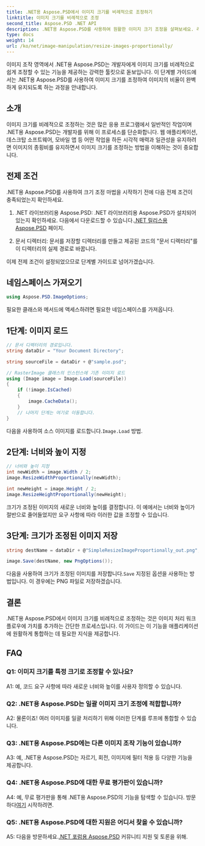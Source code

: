 ```yaml
---
title: .NET용 Aspose.PSD에서 이미지 크기를 비례적으로 조정하기
linktitle: 이미지 크기를 비례적으로 조정
second_title: Aspose.PSD .NET API
description: .NET용 Aspose.PSD를 사용하여 원활한 이미지 크기 조정을 살펴보세요. 라이브러리를 다운로드하고 튜토리얼을 따라 이미지 처리 기능을 향상시켜 보세요.
type: docs
weight: 14
url: /ko/net/image-manipulation/resize-images-proportionally/
---
```

이미지 조작 영역에서 .NET용 Aspose.PSD는 개발자에게 이미지 크기를 비례적으로 쉽게 조정할 수 있는 기능을 제공하는 강력한 툴킷으로 돋보입니다. 이 단계별 가이드에서는 .NET용 Aspose.PSD를 사용하여 이미지 크기를 조정하여 이미지의 비율이 완벽하게 유지되도록 하는 과정을 안내합니다.

## 소개

이미지 크기를 비례적으로 조정하는 것은 많은 응용 프로그램에서 일반적인 작업이며 .NET용 Aspose.PSD는 개발자를 위해 이 프로세스를 단순화합니다. 웹 애플리케이션, 데스크탑 소프트웨어, 모바일 앱 등 어떤 작업을 하든 시각적 매력과 일관성을 유지하려면 이미지의 종횡비를 유지하면서 이미지 크기를 조정하는 방법을 이해하는 것이 중요합니다.

## 전제 조건

.NET용 Aspose.PSD를 사용하여 크기 조정 마법을 시작하기 전에 다음 전제 조건이 충족되었는지 확인하세요.

1.  .NET 라이브러리용 Aspose.PSD: .NET 라이브러리용 Aspose.PSD가 설치되어 있는지 확인하세요. 다음에서 다운로드할 수 있습니다.[.NET 릴리스용 Aspose.PSD](https://releases.aspose.com/psd/net/) 페이지.

2. 문서 디렉터리: 문서를 저장할 디렉터리를 만들고 제공된 코드의 "문서 디렉터리"를 이 디렉터리의 실제 경로로 바꿉니다.

이제 전제 조건이 설정되었으므로 단계별 가이드로 넘어가겠습니다.

## 네임스페이스 가져오기

```csharp
using Aspose.PSD.ImageOptions;
```

필요한 클래스와 메서드에 액세스하려면 필요한 네임스페이스를 가져옵니다.

## 1단계: 이미지 로드

```csharp
// 문서 디렉터리의 경로입니다.
string dataDir = "Your Document Directory";

string sourceFile = dataDir + @"sample.psd";

// RasterImage 클래스의 인스턴스에 기존 이미지 로드
using (Image image = Image.Load(sourceFile))
{
	if (!image.IsCached)
	{
		image.CacheData();
	}
	// 나머지 단계는 여기로 이동합니다.
}
```

 다음을 사용하여 소스 이미지를 로드합니다.`Image.Load` 방법.

## 2단계: 너비와 높이 지정

```csharp
// 너비와 높이 지정
int newWidth = image.Width / 2;
image.ResizeWidthProportionally(newWidth);

int newHeight = image.Height / 2;
image.ResizeHeightProportionally(newHeight);
```

크기가 조정된 이미지의 새로운 너비와 높이를 결정합니다. 이 예에서는 너비와 높이가 절반으로 줄어들었지만 요구 사항에 따라 이러한 값을 조정할 수 있습니다.

## 3단계: 크기가 조정된 이미지 저장

```csharp
string destName = dataDir + @"SimpleResizeImageProportionally_out.png";

image.Save(destName, new PngOptions());
```

 다음을 사용하여 크기가 조정된 이미지를 저장합니다.`Save` 지정된 옵션을 사용하는 방법입니다. 이 경우에는 PNG 파일로 저장하겠습니다.

## 결론

.NET용 Aspose.PSD에서 이미지 크기를 비례적으로 조정하는 것은 이미지 처리 워크플로우에 가치를 추가하는 간단한 프로세스입니다. 이 가이드는 이 기능을 애플리케이션에 원활하게 통합하는 데 필요한 지식을 제공합니다.

## FAQ

### Q1: 이미지 크기를 특정 크기로 조정할 수 있나요?

A1: 예, 코드 요구 사항에 따라 새로운 너비와 높이를 사용자 정의할 수 있습니다.

### Q2: .NET용 Aspose.PSD는 일괄 이미지 크기 조정에 적합합니까?

A2: 물론이죠! 여러 이미지를 일괄 처리하기 위해 이러한 단계를 루프에 통합할 수 있습니다.

### Q3: .NET용 Aspose.PSD에는 다른 이미지 조작 기능이 있습니까?

A3: 예, .NET용 Aspose.PSD는 자르기, 회전, 이미지에 필터 적용 등 다양한 기능을 제공합니다.

### Q4: .NET용 Aspose.PSD에 대한 무료 평가판이 있습니까?

 A4: 예, 무료 평가판을 통해 .NET용 Aspose.PSD의 기능을 탐색할 수 있습니다. 방문하다[여기](https://releases.aspose.com/) 시작하려면.

### Q5: .NET용 Aspose.PSD에 대한 지원은 어디서 찾을 수 있습니까?

 A5: 다음을 방문하세요.[.NET 포럼용 Aspose.PSD](https://forum.aspose.com/c/psd/34) 커뮤니티 지원 및 토론을 위해.